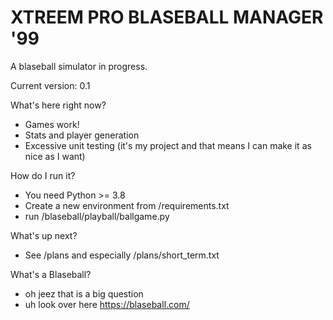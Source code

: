 # XTREEM PRO BLASEBALL MANAGER '99
A blaseball simulator in progress.

Current version: 0.1

What's here right now?
- Games work!
- Stats and player generation
- Excessive unit testing (it's my project and that means I can make it as nice as I want)

How do I run it?
- You need Python >= 3.8
- Create a new environment from /requirements.txt
- run /blaseball/playball/ballgame.py

What's up next?
- See /plans and especially /plans/short_term.txt

What's a Blaseball?
- oh jeez that is a big question
- uh look over here https://blaseball.com/
